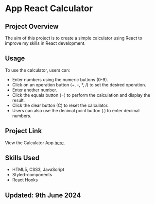 # App React Calculator

## Project Overview
The aim of this project is to create a simple calculator using React to improve my skills in React development.

## Usage
To use the calculator, users can:

- Enter numbers using the numeric buttons (0-9).
- Click on an operation button (+, -, *, /) to set the desired operation.
- Enter another number.
- Click the equals button (=) to perform the calculation and display the result.
- Click the clear button (C) to reset the calculator.
- Users can also use the decimal point button (.) to enter decimal numbers.

## Project Link
View the Calculator App [here](https://danielkremes05.github.io/app-calulator/).

## Skills Used
- HTML5, CSS3, JavaScript
- Styled-components
- React Hooks

## Updated: 9th June 2024

